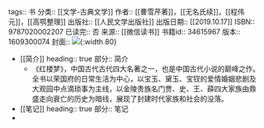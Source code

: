 tags:: 书
分类:: [[文学-古典文学]]
作者:: [[曹雪芹著]]，[[无名氏续]]，[[程伟元]]，[[高鹗整理]]
出版社:: [[人民文学出版社]]
出版日期:: [[2019.10.17]]
ISBN:: 9787020002207
已读完:: 否
来源:: [[微信读书]]
书籍id:: 34615967
版本:: 1609300074
封面:: ![](https://cdn.weread.qq.com/weread/cover/45/YueWen_34615967/s_YueWen_34615967.jpg){:width 80}

- [[简介]]
  heading:: true
  部分:: 简介
	- 《红楼梦》，中国古代古代四大名著之一，也是中国古代小说的巅峰之作。全书以荣国府的日常生活为中心，以宝玉、黛玉、宝钗的爱情婚姻悲剧及大观园中点滴琐事为主线，以金陵贵族名门贾、史、王、薛四大家族由鼎盛走向衰亡的历史为暗线，展现了封建时代家族和社会的没落。
- [[笔记]]
  heading:: true
  部分:: 笔记
-